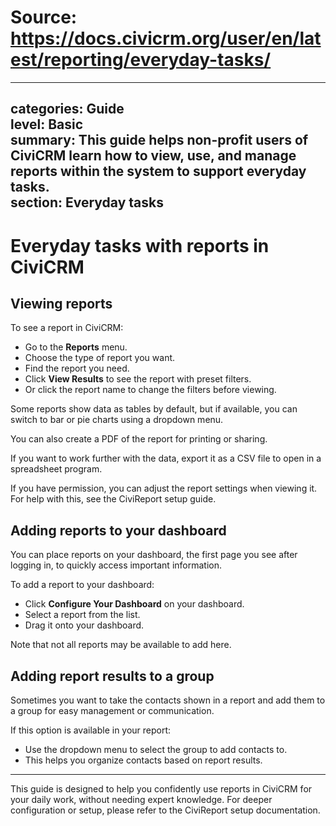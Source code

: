 # Source: https://docs.civicrm.org/user/en/latest/reporting/everyday-tasks/

---
categories: Guide  
level: Basic  
summary: This guide helps non-profit users of CiviCRM learn how to view, use, and manage reports within the system to support everyday tasks.  
section: Everyday tasks  
---

# Everyday tasks with reports in CiviCRM

## Viewing reports

To see a report in CiviCRM:

- Go to the **Reports** menu.
- Choose the type of report you want.
- Find the report you need.
- Click **View Results** to see the report with preset filters.
- Or click the report name to change the filters before viewing.

Some reports show data as tables by default, but if available, you can switch to bar or pie charts using a dropdown menu.

You can also create a PDF of the report for printing or sharing.

If you want to work further with the data, export it as a CSV file to open in a spreadsheet program.

If you have permission, you can adjust the report settings when viewing it. For help with this, see the CiviReport setup guide.

## Adding reports to your dashboard

You can place reports on your dashboard, the first page you see after logging in, to quickly access important information.

To add a report to your dashboard:

- Click **Configure Your Dashboard** on your dashboard.
- Select a report from the list.
- Drag it onto your dashboard.

Note that not all reports may be available to add here.

## Adding report results to a group

Sometimes you want to take the contacts shown in a report and add them to a group for easy management or communication.

If this option is available in your report:

- Use the dropdown menu to select the group to add contacts to.
- This helps you organize contacts based on report results.

---

This guide is designed to help you confidently use reports in CiviCRM for your daily work, without needing expert knowledge. For deeper configuration or setup, please refer to the CiviReport setup documentation.
